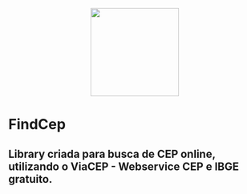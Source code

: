 <p align="center">
  <a href="url"><img src="https://i.ibb.co/Wt45FWP/FINDCEP-logotipo.png" align="center" height="176"></a>
</p>

# FindCep
##
## Library criada para busca de CEP online, utilizando o ViaCEP - Webservice CEP e IBGE gratuito.


